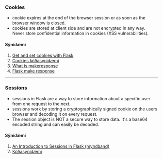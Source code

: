 ### Cookies

* cookie expires at the end of the browser session or as soon as the browser window is closed. 
* cookies are stored at client side and are not encrypted in any way. Never store confidential information in cookies (XSS vulnerabilities).

#### Sýnidæmi

<!--1. [Flask cookies (vefgrein)](https://pythonise.com/series/learning-flask/flask-cookies)-->
1. [Get and set cookies with Flask](https://pythonbasics.org/flask-cookies/)
1. [Cookies kóðasýnidæmi](https://github.com/vefthroun/Namsefni/tree/main/5-Cookies%26Sessions/Cookies)
1. [What is makeresponse](https://www.educative.io/answers/what-is-flaskmakeresponse)
1. [Flask make response](https://www.educba.com/flask-make_response/)

---

### Sessions
- sessions in Flask are a way to store information about a specific user from one request to the next.
- sessions work by storing a cryptographically signed cookie on the users browser and decoding it on every request.
- The session object is NOT a secure way to store data. It's a base64 encoded string and can easily be decoded.

#### Sýnidæmi

1. [An Introduction to Sessions in Flask (myndband)](https://www.youtube.com/watch?v=T1ZVyY1LWOg)
1. [Kóðasýnidæmi](https://github.com/vefthroun/Namsefni/tree/main/5-Cookies%26Sessions/Sessions)

<!--1. [The Flask session object](https://pythonise.com/series/learning-flask/flask-session-object)-->


